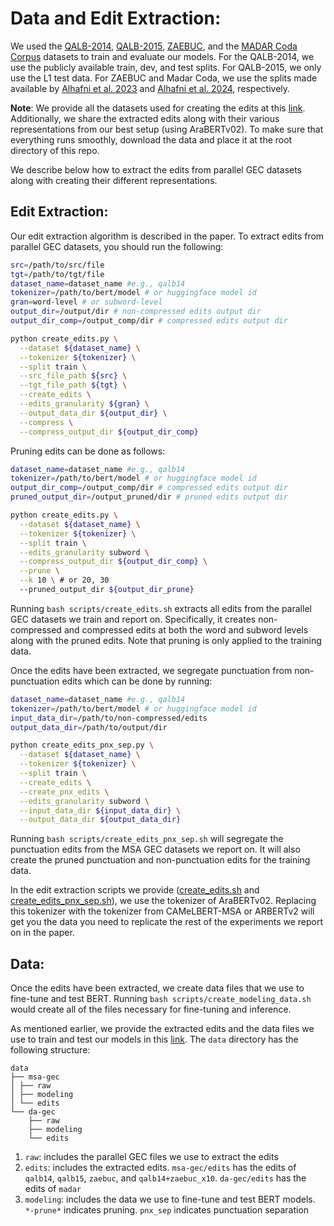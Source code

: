 # Data and Edit Extraction:

We used the [QALB-2014](https://camel.abudhabi.nyu.edu/qalb-shared-task-2015/), [QALB-2015](https://camel.abudhabi.nyu.edu/qalb-shared-task-2015/), [ZAEBUC](https://sites.google.com/view/zaebuc/home), and the [MADAR Coda Corpus](https://camel.abudhabi.nyu.edu/madar-coda-corpus/) datasets to train and evaluate our models.
For the QALB-2014, we use the publicly available train, dev, and test splits. For QALB-2015, we only use the L1 test data.
For ZAEBUC and Madar Coda, we use the splits made available by [Alhafni et al. 2023](https://github.com/CAMeL-Lab/arabic-gec/tree/master/data) and [Alhafni et al. 2024](https://github.com/CAMeL-Lab/codafication/tree/master/data), respectively.

**Note**: We provide all the datasets used for creating the edits at this [link](). Additionally, we share the extracted edits along with their various representations from our best setup (using AraBERTv02). To make sure that everything runs smoothly, download the data and place it at the root directory of this repo.

We describe below how to extract the edits from parallel GEC datasets along with creating their different representations.


## Edit Extraction:

Our edit extraction algorithm is described in the paper. To extract edits from parallel GEC datasets, you should run the following:

```bash
src=/path/to/src/file
tgt=/path/to/tgt/file
dataset_name=dataset_name #e.g., qalb14
tokenizer=/path/to/bert/model # or huggingface model id
gran=word-level # or subword-level
output_dir=/output/dir # non-compressed edits output dir
output_dir_comp=/output_comp/dir # compressed edits output dir

python create_edits.py \
  --dataset ${dataset_name} \
  --tokenizer ${tokenizer} \
  --split train \
  --src_file_path ${src} \
  --tgt_file_path ${tgt} \
  --create_edits \
  --edits_granularity ${gran} \
  --output_data_dir ${output_dir} \
  --compress \
  --compress_output_dir ${output_dir_comp}
```

Pruning edits can be done as follows:

```bash
dataset_name=dataset_name #e.g., qalb14
tokenizer=/path/to/bert/model # or huggingface model id
output_dir_comp=/output_comp/dir # compressed edits output dir
pruned_output_dir=/output_pruned/dir # pruned edits output dir

python create_edits.py \
  --dataset ${dataset_name} \
  --tokenizer ${tokenizer} \
  --split train \
  --edits_granularity subword \
  --compress_output_dir ${output_dir_comp} \
  --prune \
  --k 10 \ # or 20, 30
  --pruned_output_dir ${output_dir_prune}
```

Running `bash scripts/create_edits.sh` extracts all edits from the parallel GEC datasets we train and report on.
Specifically, it creates non-compressed and compressed edits at both the word and subword levels along with the pruned edits.
Note that pruning is only applied to the training data.


Once the edits have been extracted, we segregate punctuation from non-punctuation edits which can be done by running:
```bash
dataset_name=dataset_name #e.g., qalb14
tokenizer=/path/to/bert/model # or huggingface model id
input_data_dir=/path/to/non-compressed/edits
output_data_dir=/path/to/output/dir

python create_edits_pnx_sep.py \
  --dataset ${dataset_name} \
  --tokenizer ${tokenizer} \
  --split train \
  --create_edits \
  --create_pnx_edits \
  --edits_granularity subword \
  --input_data_dir ${input_data_dir} \
  --output_data_dir ${output_data_dir}
```


Running `bash scripts/create_edits_pnx_sep.sh` will segregate the punctuation edits from the MSA GEC datasets we report on. It will also create the pruned punctuation and non-punctuation edits for the training data.

In the edit extraction scripts we provide ([create_edits.sh](scripts/create_edits.sh) and [create_edits_pnx_sep.sh](scripts/create_edits_pnx_sep.sh)), we use the tokenizer of AraBERTv02. Replacing this tokenizer with the tokenizer from CAMeLBERT-MSA or ARBERTv2 will get you the data you need to replicate the rest of the experiments we report on in the paper.


## Data:
Once the edits have been extracted, we create data files that we use to fine-tune and test BERT. Running `bash scripts/create_modeling_data.sh` would create all of the files necessary for fine-tuning and inference.

As mentioned earlier, we provide the extracted edits and the data files we use to train and test our models in this [link](). The `data` directory has the following structure:
```
data
├── msa-gec
│ ├── raw
│ ├── modeling
│ └── edits
└── da-gec
    ├── raw
    ├── modeling
    └── edits
```
1. `raw`: includes the parallel GEC files we use to extract the edits
2. `edits`: includes the extracted edits. `msa-gec/edits` has the edits of `qalb14`, `qalb15`, `zaebuc`, and `qalb14+zaebuc_x10`. `da-gec/edits` has the edits of `madar`
3. `modeling`: includes the data we use to fine-tune and test BERT models. `*-prune*` indicates pruning. `pnx_sep` indicates punctuation separation
